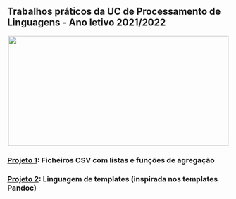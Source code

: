 ## Trabalhos práticos da UC de Processamento de Linguagens - Ano letivo 2021/2022
<p align="center">
  <img width="500" height="250" src=https://user-images.githubusercontent.com/61991247/173097562-debd61e6-27e3-4423-868e-07ce926e94ec.png>
</p>

### [Projeto 1](https://github.com/simaocunha71/pl_projeto/blob/main/TP1/docs/relatorioTP1.pdf): Ficheiros CSV com listas e funções de agregação 
### [Projeto 2](https://github.com/simaocunha71/pl_projeto/blob/main/TP2/docs/relatorio.pdf): Linguagem de templates (inspirada nos templates Pandoc)
